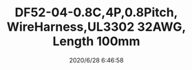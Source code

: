 ﻿---
layout: post 
title: DF52-04-0.8C,4P,0.8Pitch, WireHarness,UL3302 32AWG, Length 100mm
tags: 
categories: wire-harness
overview: DF52-04-0.8C,4P,0.8Pitch, WireHarness,UL3302 32AWG, Length 100mm
series: 
part_number: DF52-04-0.8C
thumb_img: static/202006/359-thumb-20200628144814.jpg
small_img: static/202006/359-20200628144814.jpg
date: 2020/6/28 6:46:58
---



